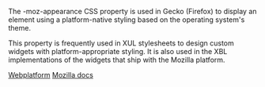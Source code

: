 The -moz-appearance CSS property is used in Gecko (Firefox) to display an element using a platform-native styling based on the operating system's theme.

This property is frequently used in XUL stylesheets to design custom widgets with platform-appropriate styling. It is also used in the XBL implementations of the widgets that ship with the Mozilla platform.

[Webplatform](http://docs.webplatform.org/wiki/css/properties/appearance "Webplatform")
[Mozilla docs](https://developer.mozilla.org/en/docs/Web/CSS/-moz-appearance "Mozilla")
